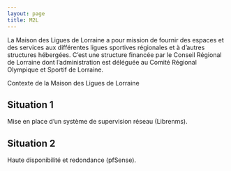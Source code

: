 ```yaml
---
layout: page
title: M2L
---
```

La Maison des Ligues de Lorraine a pour mission de fournir des espaces et des services aux différentes ligues sportives régionales et à d’autres structures hébergées. C’est une structure financée par le Conseil Régional de Lorraine dont l’administration est déléguée au Comité Régional Olympique et Sportif de Lorraine.

Contexte de la Maison des Ligues de Lorraine

## Situation 1

Mise en place d’un système de supervision réseau (Librenms).

## Situation 2

Haute disponibilité et redondance (pfSense).
